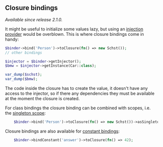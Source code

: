 Closure bindings
----------------

_Available since release 2.1.0._

It might be useful to initialize some values lazy, but using an [injection
provider](injection_providers.md) would be overblown. This is where closure
bindings come in handy:

```php
$binder->bind('Person')->toClosure(fn() => new Schst());
// other bindings

$injector = $binder->getInjector();
$bmw = $injector->getInstance(Car::class);

var_dump($schst);
var_dump($bmw);
```

The code inside the closure has to create the value, it doesn't have any access
to the injector, so if there any dependencies they must be available at the
moment the closure is created.

For class bindings the closure binding can be combined with scopes, i.e. the
[singleton scope](singleton_scope.md):

```php
    $binder->bind('Person')->toClosure(fn() => new Schst())->asSingleton();
```

Closure bindings are also available for [constant bindings](constant_values.md):

```php
    $binder->bindConstant('answer')->toClosure(fn() => 42);
```
